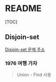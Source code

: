 # README

[TOC]

## Disjoin-set



[Disjoin-set 문제 주소](https://www.acmicpc.net/problem/tag/Disjoint-set)



### 1976 여행 가자

> Union - Find 사용